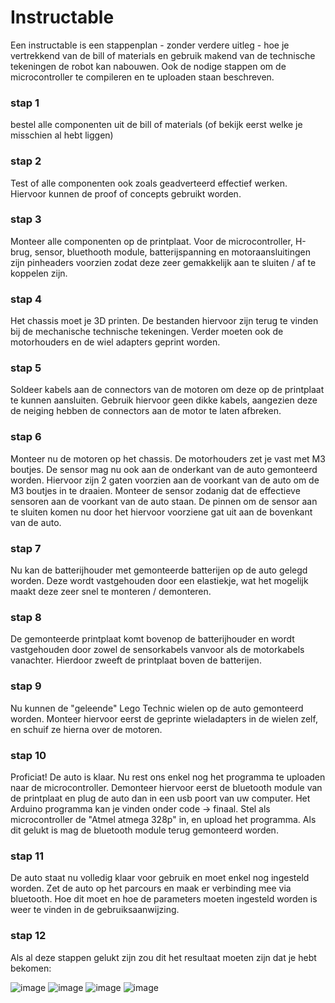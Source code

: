 # Instructable

Een instructable is een stappenplan - zonder verdere uitleg - hoe je vertrekkend van de bill of materials en gebruik makend van de technische tekeningen de robot kan nabouwen. Ook de nodige stappen om de microcontroller te compileren en te uploaden staan beschreven.  

### stap 1
bestel alle componenten uit de bill of materials (of bekijk eerst welke je misschien al hebt liggen)

### stap 2
Test of alle componenten ook zoals geadverteerd effectief werken. Hiervoor kunnen de proof of concepts gebruikt worden.

### stap 3
Monteer alle componenten op de printplaat. Voor de microcontroller, H-brug, sensor, bluethooth module, batterijspanning en motoraansluitingen zijn pinheaders voorzien zodat deze zeer gemakkelijk aan te sluiten / af te koppelen zijn.

### stap 4
Het chassis moet je 3D printen. De bestanden hiervoor zijn terug te vinden bij de mechanische technische tekeningen.
Verder moeten ook de motorhouders en de wiel adapters geprint worden.

### stap 5
Soldeer kabels aan de connectors van de motoren om deze op de printplaat te kunnen aansluiten. Gebruik hiervoor geen dikke kabels, aangezien deze de neiging hebben de connectors aan de motor te laten afbreken.

### stap 6
Monteer nu de motoren op het chassis. De motorhouders zet je vast met M3 boutjes. De sensor mag nu ook aan de onderkant van de auto gemonteerd worden. Hiervoor zijn 2 gaten voorzien aan de voorkant van de auto om de M3 boutjes in te draaien. Monteer de sensor zodanig dat de effectieve sensoren aan de voorkant van de auto staan. De pinnen om de sensor aan te sluiten komen nu door het hiervoor voorziene gat uit aan de bovenkant van de auto.

### stap 7
Nu kan de batterijhouder met gemonteerde batterijen op de auto gelegd worden. Deze wordt vastgehouden door een elastiekje, wat het mogelijk maakt deze zeer snel te monteren / demonteren.

### stap 8
De gemonteerde printplaat komt bovenop de batterijhouder en wordt vastgehouden door zowel de sensorkabels vanvoor als de motorkabels vanachter. Hierdoor zweeft de printplaat boven de batterijen.

### stap 9
Nu kunnen de "geleende" Lego Technic wielen op de auto gemonteerd worden. Monteer hiervoor eerst de geprinte wieladapters in de wielen zelf, en schuif ze hierna over de motoren. 

### stap 10
Proficiat! De auto is klaar. Nu rest ons enkel nog het programma te uploaden naar de microcontroller. Demonteer hiervoor eerst de bluetooth module van de printplaat en plug de auto dan in een usb poort van uw computer. Het Arduino programma kan je vinden onder code -> finaal. Stel als microcontroller de "Atmel atmega 328p" in, en upload het programma. Als dit gelukt is mag de bluetooth module terug gemonteerd worden.

### stap 11
De auto staat nu volledig klaar voor gebruik en moet enkel nog ingesteld worden. Zet de auto op het parcours en maak er verbinding mee via bluetooth.
Hoe dit moet en hoe de parameters moeten ingesteld worden is weer te vinden in de gebruiksaanwijzing.

### stap 12
Als al deze stappen gelukt zijn zou dit het resultaat moeten zijn dat je hebt bekomen:


![image](https://github.com/RobinCopp/Linefollower/assets/146443186/aa66fd7e-556c-4681-abdd-a1bd200b8ed7)
![image](https://github.com/RobinCopp/Linefollower/assets/146443186/7f4df11d-eb5b-42ea-9b8e-d064ceab074e)
![image](https://github.com/RobinCopp/Linefollower/assets/146443186/85bd439f-194e-4024-a83f-ae919ccdb458)
![image](https://github.com/RobinCopp/Linefollower/assets/146443186/3184b67d-9168-4b49-903d-8adbc1012405)








